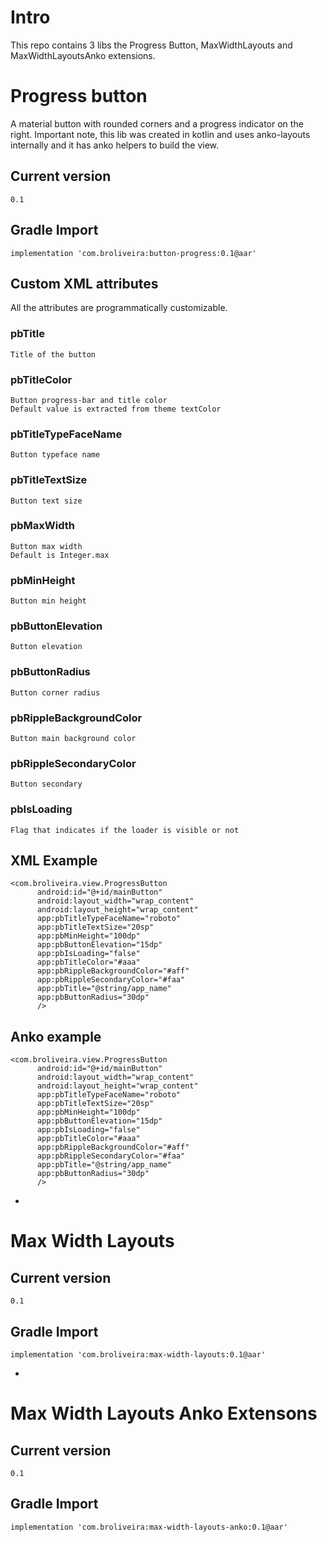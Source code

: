 # Intro

This repo contains 3 libs the Progress Button, MaxWidthLayouts and MaxWidthLayoutsAnko extensions.


# Progress button

A material button with rounded corners and a progress indicator on the right.
Important note, this lib was created in kotlin and uses anko-layouts internally and it has anko helpers to build the view.

Current version
-
	0.1

Gradle Import
-
	implementation 'com.broliveira:button-progress:0.1@aar'

## Custom XML attributes

All the attributes are programmatically customizable.

### pbTitle
	Title of the button

### pbTitleColor
	Button progress-bar and title color
	Default value is extracted from theme textColor

### pbTitleTypeFaceName
	Button typeface name

### pbTitleTextSize
	Button text size

### pbMaxWidth
	Button max width
	Default is Integer.max

### pbMinHeight
	Button min height

### pbButtonElevation
	Button elevation

### pbButtonRadius
	Button corner radius

### pbRippleBackgroundColor
	Button main background color

### pbRippleSecondaryColor
	Button secondary

### pbIsLoading
	Flag that indicates if the loader is visible or not

XML Example
-

```
<com.broliveira.view.ProgressButton
      android:id="@+id/mainButton"
      android:layout_width="wrap_content"
      android:layout_height="wrap_content"
      app:pbTitleTypeFaceName="roboto"
      app:pbTitleTextSize="20sp"
      app:pbMinHeight="100dp"
      app:pbButtonElevation="15dp"
      app:pbIsLoading="false"
      app:pbTitleColor="#aaa"
      app:pbRippleBackgroundColor="#aff"
      app:pbRippleSecondaryColor="#faa"
      app:pbTitle="@string/app_name"
      app:pbButtonRadius="30dp"
      />
```

Anko example
-
```
<com.broliveira.view.ProgressButton
      android:id="@+id/mainButton"
      android:layout_width="wrap_content"
      android:layout_height="wrap_content"
      app:pbTitleTypeFaceName="roboto"
      app:pbTitleTextSize="20sp"
      app:pbMinHeight="100dp"
      app:pbButtonElevation="15dp"
      app:pbIsLoading="false"
      app:pbTitleColor="#aaa"
      app:pbRippleBackgroundColor="#aff"
      app:pbRippleSecondaryColor="#faa"
      app:pbTitle="@string/app_name"
      app:pbButtonRadius="30dp"
      />
```

-


# Max Width Layouts

Current version
-
	0.1

Gradle Import
-
	implementation 'com.broliveira:max-width-layouts:0.1@aar'

-

# Max Width Layouts Anko Extensons


Current version
-
	0.1

Gradle Import
-
	implementation 'com.broliveira:max-width-layouts-anko:0.1@aar'
